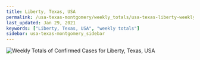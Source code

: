 ```yaml
---
title: Liberty, Texas, USA
permalink: /usa-texas-montgomery/weekly_totals/usa-texas-liberty-weekly_totals.html
last_updated: Jan 29, 2021
keywords: ["Liberty, Texas, USA", "weekly totals"]
sidebar: usa-texas-montgomery_sidebar
---
```


![Weekly Totals of Confirmed Cases for Liberty, Texas, USA](/covid_tracker/images/graphs/usa-texas-liberty-weekly_totals_graph.png)
